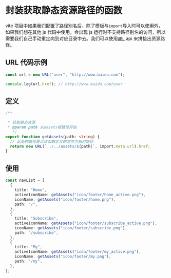 # 封装获取静态资源路径的函数

vite 项目中如果我们配置了路径别名后，除了模板与`import`导入时可以使用外，如果我们想在其他 js 代码中使用，会出现 js 运行时不支持路径别名的访问，所以需要我们自己手动重定向到对应目录中去。我们可以使用[`URL`](https://developer.mozilla.org/zh-CN/docs/Web/API/URL#%E4%BD%BF%E7%94%A8%E8%AF%B4%E6%98%8E) api 来拼接出资源路径。

## URL 代码示例

```ts
const url = new URL("user", "http://www.baidu.com");

console.log(url.href); // http://www.baidu.com/user
```

## 定义

```ts
/**

 * 获取静态资源
 * @param path 从assets根路径开始
   */
export function getAssets(path: string) {
  // 此处的路径是以该函数定义的文件为相对路径
  return new URL(`../../assets/${path}`, import.meta.url).href;
}
```

## 使用

```ts
const navList = [
  {
    title: "Home",
    activeIconName: getAssets("icon/footer/home_active.png"),
    iconName: getAssets("icon/footer/home.png"),
    path: "/",
  },
  {
    title: "Subscribe",
    activeIconName: getAssets("icon/footer/subscribe_active.png"),
    iconName: getAssets("icon/footer/subscribe.png"),
    path: "/subscribe",
  },
  {
    title: "My",
    activeIconName: getAssets("icon/footer/my_active.png"),
    iconName: getAssets("icon/footer/my.png"),
    path: "/my",
  },
];
```
